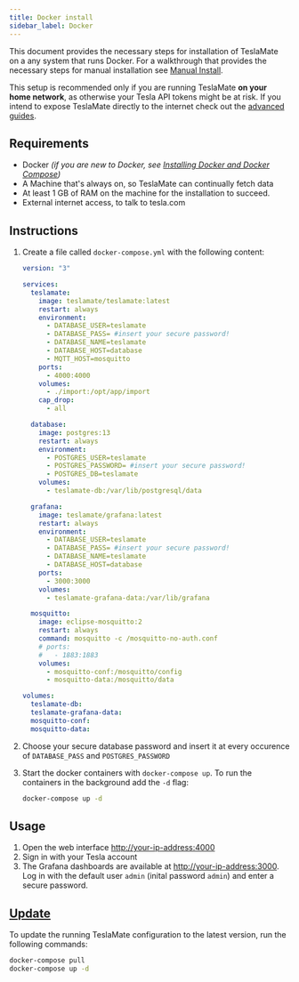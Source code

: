 ```yaml
---
title: Docker install
sidebar_label: Docker
---
```


This document provides the necessary steps for installation of TeslaMate on a any system that runs Docker. For a walkthrough that provides the necessary steps for manual installation see [Manual Install](debian.md).

This setup is recommended only if you are running TeslaMate **on your home network**, as otherwise your Tesla API tokens might be at risk. If you intend to expose TeslaMate directly to the internet check out the [advanced guides](../guides/traefik.md).

## Requirements

- Docker _(if you are new to Docker, see [Installing Docker and Docker Compose](https://dev.to/rohansawant/installing-docker-and-docker-compose-on-the-raspberry-pi-in-5-simple-steps-3mgl))_
- A Machine that's always on, so TeslaMate can continually fetch data
- At least 1 GB of RAM on the machine for the installation to succeed.
- External internet access, to talk to tesla.com

## Instructions

1. Create a file called `docker-compose.yml` with the following content:

   ```yml title="docker-compose.yml"
   version: "3"

   services:
     teslamate:
       image: teslamate/teslamate:latest
       restart: always
       environment:
         - DATABASE_USER=teslamate
         - DATABASE_PASS= #insert your secure password!
         - DATABASE_NAME=teslamate
         - DATABASE_HOST=database
         - MQTT_HOST=mosquitto
       ports:
         - 4000:4000
       volumes:
         - ./import:/opt/app/import
       cap_drop:
         - all

     database:
       image: postgres:13
       restart: always
       environment:
         - POSTGRES_USER=teslamate
         - POSTGRES_PASSWORD= #insert your secure password!
         - POSTGRES_DB=teslamate
       volumes:
         - teslamate-db:/var/lib/postgresql/data

     grafana:
       image: teslamate/grafana:latest
       restart: always
       environment:
         - DATABASE_USER=teslamate
         - DATABASE_PASS= #insert your secure password!
         - DATABASE_NAME=teslamate
         - DATABASE_HOST=database
       ports:
         - 3000:3000
       volumes:
         - teslamate-grafana-data:/var/lib/grafana

     mosquitto:
       image: eclipse-mosquitto:2
       restart: always
       command: mosquitto -c /mosquitto-no-auth.conf
       # ports:
       #   - 1883:1883
       volumes:
         - mosquitto-conf:/mosquitto/config
         - mosquitto-data:/mosquitto/data

   volumes:
     teslamate-db:
     teslamate-grafana-data:
     mosquitto-conf:
     mosquitto-data:
   ```

2. Choose your secure database password and insert it at every occurence of `DATABASE_PASS` and `POSTGRES_PASSWORD`

3. Start the docker containers with `docker-compose up`. To run the containers in the background add the `-d` flag:

   ```bash
   docker-compose up -d
   ```

## Usage

1. Open the web interface [http://your-ip-address:4000](http://localhost:4000)
2. Sign in with your Tesla account
3. The Grafana dashboards are available at [http://your-ip-address:3000](http://localhost:3000). Log in with the default user `admin` (inital password `admin`) and enter a secure password.

## [Update](../upgrading.mdx)

To update the running TeslaMate configuration to the latest version, run the following commands:

```bash
docker-compose pull
docker-compose up -d
```
